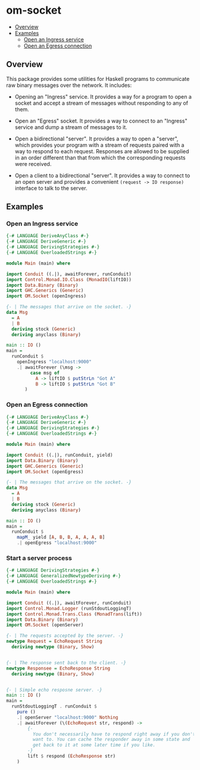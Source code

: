 # om-socket

- [Overview](#overview)
- [Examples](#examples)
    - [Open an Ingress service](#open-an-ingress-service)
    - [Open an Egress connection](#open-an-egress-connection)

## Overview

This package provides some utilities for Haskell programs to communicate raw
binary messages over the network. It includes:

* Opening an "Ingress" service.
  It provides a way for a program to open a socket and accept a
  stream of messages without responding to any of them.

* Open an "Egress" socket.
  It provides a way to connect to an "Ingress" service and dump a stream of
  messages to it.

* Open a bidirectional "server".
  It provides a way to open a "server", which provides your program with a
  stream of requests paired with a way to respond to each request. Responses are
  allowed to be supplied in an order different than that from which the
  corresponding requests were received.

* Open a client to a bidirectional "server".
  It provides a way to connect to an open server and provides a convenient
  `(request -> IO response)` interface to talk to the server.

## Examples

### Open an Ingress service

```haskell
{-# LANGUAGE DeriveAnyClass #-}
{-# LANGUAGE DeriveGeneric #-}
{-# LANGUAGE DerivingStrategies #-}
{-# LANGUAGE OverloadedStrings #-}

module Main (main) where

import Conduit ((.|), awaitForever, runConduit)
import Control.Monad.IO.Class (MonadIO(liftIO))
import Data.Binary (Binary)
import GHC.Generics (Generic)
import OM.Socket (openIngress)

{- | The messages that arrive on the socket. -}
data Msg
  = A
  | B
  deriving stock (Generic)
  deriving anyclass (Binary)

main :: IO ()
main =
  runConduit $
    openIngress "localhost:9000"
    .| awaitForever (\msg ->
         case msg of
           A -> liftIO $ putStrLn "Got A"
           B -> liftIO $ putStrLn "Got B"
       )
```

  
### Open an Egress connection

```haskell
{-# LANGUAGE DeriveAnyClass #-}
{-# LANGUAGE DeriveGeneric #-}
{-# LANGUAGE DerivingStrategies #-}
{-# LANGUAGE OverloadedStrings #-}

module Main (main) where

import Conduit ((.|), runConduit, yield)
import Data.Binary (Binary)
import GHC.Generics (Generic)
import OM.Socket (openEgress)

{- | The messages that arrive on the socket. -}
data Msg
  = A
  | B
  deriving stock (Generic)
  deriving anyclass (Binary)

main :: IO ()
main =
  runConduit $
    mapM_ yield [A, B, B, A, A, A, B]
    .| openEgress "localhost:9000"

```

### Start a server process


```haskell
{-# LANGUAGE DerivingStrategies #-}
{-# LANGUAGE GeneralizedNewtypeDeriving #-}
{-# LANGUAGE OverloadedStrings #-}

module Main (main) where

import Conduit ((.|), awaitForever, runConduit)
import Control.Monad.Logger (runStdoutLoggingT)
import Control.Monad.Trans.Class (MonadTrans(lift))
import Data.Binary (Binary)
import OM.Socket (openServer)

{- | The requests accepted by the server. -}
newtype Request = EchoRequest String
  deriving newtype (Binary, Show)


{- | The response sent back to the client. -}
newtype Responsee = EchoResponse String
  deriving newtype (Binary, Show)


{- | Simple echo resposne server. -}
main :: IO ()
main =
  runStdoutLoggingT . runConduit $
    pure ()
    .| openServer "localhost:9000" Nothing
    .| awaitForever (\(EchoRequest str, respond) ->
        {-
          You don't necessarily have to respond right away if you don't
          want to. You can cache the responder away in some state and
          get back to it at some later time if you like.
        -}
        lift $ respond (EchoResponse str)
    )

```

